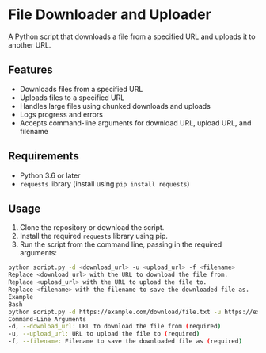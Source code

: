 # File Downloader and Uploader

A Python script that downloads a file from a specified URL and uploads it to another URL.

## Features

*   Downloads files from a specified URL
*   Uploads files to a specified URL
*   Handles large files using chunked downloads and uploads
*   Logs progress and errors
*   Accepts command-line arguments for download URL, upload URL, and filename

## Requirements

*   Python 3.6 or later
*   `requests` library (install using `pip install requests`)

## Usage

1.  Clone the repository or download the script.
2.  Install the required `requests` library using pip.
3.  Run the script from the command line, passing in the required arguments:

```bash
python script.py -d <download_url> -u <upload_url> -f <filename>
Replace <download_url> with the URL to download the file from.
Replace <upload_url> with the URL to upload the file to.
Replace <filename> with the filename to save the downloaded file as.
Example
Bash
python script.py -d https://example.com/download/file.txt -u https://example.com/upload -f downloaded_file.txt
Command-Line Arguments
-d, --download_url: URL to download the file from (required)
-u, --upload_url: URL to upload the file to (required)
-f, --filename: Filename to save the downloaded file as (required)